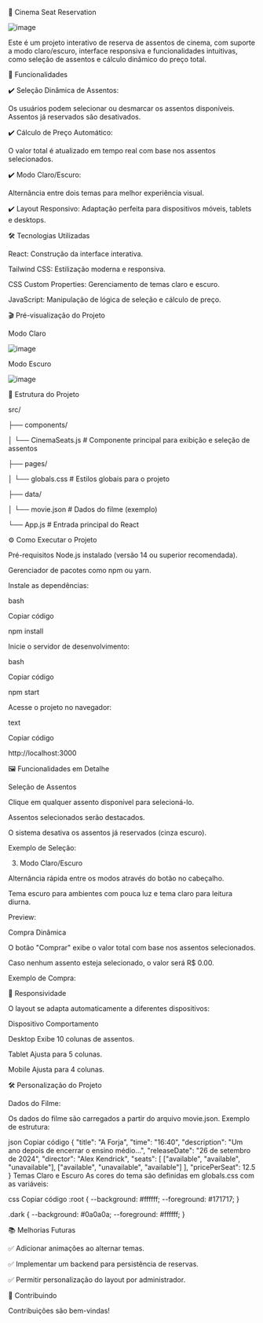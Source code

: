 🎥 Cinema Seat Reservation

![image](https://github.com/user-attachments/assets/211f6696-1e0c-436a-8b76-9e6c2fabb0b9)


Este é um projeto interativo de reserva de assentos de cinema, com suporte a modo claro/escuro, interface responsiva e funcionalidades intuitivas, como seleção de assentos e cálculo dinâmico do preço total.

🚀 Funcionalidades

✔️ Seleção Dinâmica de Assentos:

Os usuários podem selecionar ou desmarcar os assentos disponíveis. Assentos já reservados são desativados.

✔️ Cálculo de Preço Automático:

O valor total é atualizado em tempo real com base nos assentos selecionados.

✔️ Modo Claro/Escuro:

Alternância entre dois temas para melhor experiência visual.

✔️ Layout Responsivo:
Adaptação perfeita para dispositivos móveis, tablets e desktops.

🛠️ Tecnologias Utilizadas

React: Construção da interface interativa.

Tailwind CSS: Estilização moderna e responsiva.

CSS Custom Properties: Gerenciamento de temas claro e escuro.

JavaScript: Manipulação de lógica de seleção e cálculo de preço.

🎬 Pré-visualização do Projeto

Modo Claro

![image](https://github.com/user-attachments/assets/cae82cef-f64a-4441-ad79-63d2e74fa10e)


Modo Escuro

![image](https://github.com/user-attachments/assets/84614da6-1f9b-488d-a657-e718eb3dbda0)


📂 Estrutura do Projeto

src/

├── components/

│   └── CinemaSeats.js    # Componente principal para exibição e seleção de assentos

├── pages/

│   └── globals.css       # Estilos globais para o projeto

├── data/

│   └── movie.json        # Dados do filme (exemplo)

└── App.js                # Entrada principal do React

⚙️ Como Executar o Projeto

 Pré-requisitos
Node.js instalado (versão 14 ou superior recomendada).

Gerenciador de pacotes como npm ou yarn.


Instale as dependências:

bash

Copiar código

npm install

Inicie o servidor de desenvolvimento:

bash

Copiar código

npm start

Acesse o projeto no navegador:

text

Copiar código

http://localhost:3000

🖼️ Funcionalidades em Detalhe

 Seleção de Assentos
   
Clique em qualquer assento disponível para selecioná-lo.

Assentos selecionados serão destacados.

O sistema desativa os assentos já reservados (cinza escuro).

Exemplo de Seleção:

3. Modo Claro/Escuro
   
Alternância rápida entre os modos através do botão no cabeçalho.

Tema escuro para ambientes com pouca luz e tema claro para leitura diurna.

Preview:

 Compra Dinâmica

O botão "Comprar" exibe o valor total com base nos assentos selecionados.

Caso nenhum assento esteja selecionado, o valor será R$ 0.00.

Exemplo de Compra:

📱 Responsividade

O layout se adapta automaticamente a diferentes dispositivos:

Dispositivo	Comportamento

Desktop	Exibe 10 colunas de assentos.

Tablet	Ajusta para 5 colunas.

Mobile	Ajusta para 4 colunas.

🛠️ Personalização do Projeto


Dados do Filme:

Os dados do filme são carregados a partir do arquivo movie.json. Exemplo de estrutura:

json
Copiar código
{
  "title": "A Forja",
  "time": "16:40",
  "description": "Um ano depois de encerrar o ensino médio...",
  "releaseDate": "26 de setembro de 2024",
  "director": "Alex Kendrick",
  "seats": [
    ["available", "available", "unavailable"],
    ["available", "unavailable", "available"]
  ],
  "pricePerSeat": 12.5
}
Temas Claro e Escuro
As cores do tema são definidas em globals.css com as variáveis:

css
Copiar código
:root {
  --background: #ffffff;
  --foreground: #171717;
}

.dark {
  --background: #0a0a0a;
  --foreground: #ffffff;
}

📚 Melhorias Futuras

✅ Adicionar animações ao alternar temas.

✅ Implementar um backend para persistência de reservas.

✅ Permitir personalização do layout por administrador.

🤝 Contribuindo

Contribuições são bem-vindas!


